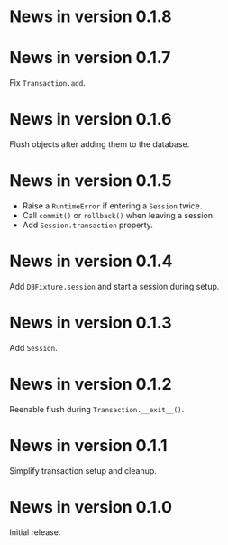 # News in version 0.1.8

# News in version 0.1.7

Fix `Transaction.add`.

# News in version 0.1.6

Flush objects after adding them to the database.

# News in version 0.1.5

- Raise a `RuntimeError` if entering a `Session` twice.
- Call `commit()` or `rollback()` when leaving a session.
- Add `Session.transaction` property.

# News in version 0.1.4

Add `DBFixture.session` and start a session during setup.

# News in version 0.1.3

Add `Session`.

# News in version 0.1.2

Reenable flush during `Transaction.__exit__()`.

# News in version 0.1.1

Simplify transaction setup and cleanup.

# News in version 0.1.0

Initial release.
